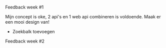 Feedback week #1

Mijn concept is oke, 2 api's en 1 web api combineren is voldoende. Maak er een mooi design van!
- Zoekbalk toevoegen

Feedback week #2
